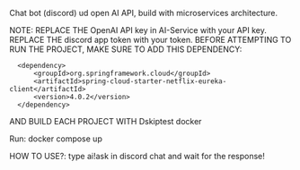 Chat bot (discord) ud open AI API, build with microservices architecture.

NOTE: 
REPLACE THE OpenAI API key in AI-Service with your API key.
REPLACE THE discord app token with your token.
BEFORE ATTEMPTING TO RUN THE PROJECT, MAKE SURE TO ADD THIS DEPENDENCY:

      <dependency>
          <groupId>org.springframework.cloud</groupId>
          <artifactId>spring-cloud-starter-netflix-eureka-client</artifactId>
          <version>4.0.2</version>
      </dependency>

AND BUILD EACH PROJECT WITH Dskiptest docker

Run:
docker compose up

HOW TO USE?:
type ai!ask <question> in discord chat and wait for the response!
